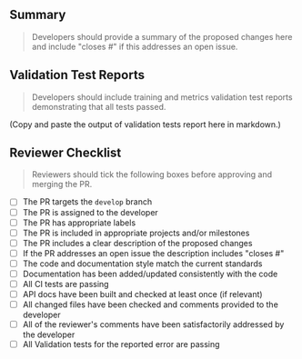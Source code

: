 ## Summary

> Developers should provide a summary of the proposed changes here and include "closes #<ISSUE NUMBER>" if this addresses an open issue.

## Validation Test Reports

> Developers should include training and metrics validation test reports demonstrating that all tests passed.

(Copy and paste the output of validation tests report here in markdown.)

## Reviewer Checklist

> Reviewers should tick the following boxes before approving and merging the PR.

- [ ] The PR targets the `develop` branch
- [ ] The PR is assigned to the developer
- [ ] The PR has appropriate labels
- [ ] The PR is included in appropriate projects and/or milestones
- [ ] The PR includes a clear description of the proposed changes
- [ ] If the PR addresses an open issue the description includes "closes #<ISSUE NUMBER>"
- [ ] The code and documentation style match the current standards
- [ ] Documentation has been added/updated consistently with the code
- [ ] All CI tests are passing
- [ ] API docs have been built and checked at least once (if relevant)
- [ ] All changed files have been checked and comments provided to the developer
- [ ] All of the reviewer's comments have been satisfactorily addressed by the developer
- [ ] All Validation tests for the reported error are passing
